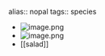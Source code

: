 alias:: nopal
tags:: species

- ![image.png](https://peach-geographical-bat-397.mypinata.cloud/ipfs/QmRfd2vU7WJ5Pnd15uU9N9bAJFnKvRJyqHfYbxNFLmAzcq)
- ![image.png](https://peach-geographical-bat-397.mypinata.cloud/ipfs/QmSxJrw3Rvjnhj4BCF8YBmiJjrHy57pejYPYk8TTWRiWaP)
- [[salad]]